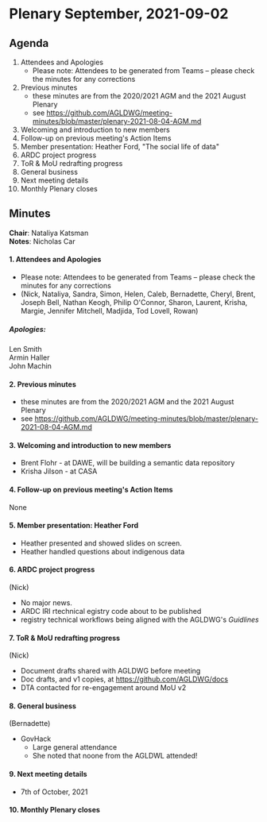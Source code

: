 # Plenary September, 2021-09-02

## Agenda

1. Attendees and Apologies
    * Please note: Attendees to be generated from Teams – please check the minutes for any corrections
2. Previous minutes
    * these minutes are from the 2020/2021 AGM and the 2021 August Plenary
    * see https://github.com/AGLDWG/meeting-minutes/blob/master/plenary-2021-08-04-AGM.md
3. Welcoming and introduction to new members
4. Follow-up on previous meeting's Action Items
5. Member presentation: Heather Ford, "The social life of data"
6. ARDC project progress
7. ToR & MoU redrafting progress
8. General business 
9. Next meeting details
10. Monthly Plenary closes

## Minutes

**Chair**: Nataliya Katsman  
**Notes**: Nicholas Car  

#### 1. Attendees and Apologies

* Please note: Attendees to be generated from Teams – please check the minutes for any corrections
* (Nick, Nataliya, Sandra, Simon, Helen, Caleb, Bernadette, Cheryl, Brent, Joseph Bell, Nathan Keogh, Philip O'Connor, Sharon, Laurent, Krisha, Margie, Jennifer Mitchell, Madjida, Tod Lovell, Rowan)

##### Apologies:  

Len Smith  
Armin Haller  
John Machin  
    
#### 2. Previous minutes

* these minutes are from the 2020/2021 AGM and the 2021 August Plenary
* see https://github.com/AGLDWG/meeting-minutes/blob/master/plenary-2021-08-04-AGM.md

#### 3. Welcoming and introduction to new members

* Brent Flohr - at DAWE, will be building a semantic data repository
* Krisha Jilson - at CASA
 
#### 4. Follow-up on previous meeting's Action Items

None

#### 5. Member presentation: Heather Ford

* Heather presented and showed slides on screen.
* Heather handled questions about indigenous data

#### 6. ARDC project progress

(Nick)  
* No major news.
* ARDC IRI rtechnical egistry code about to be published
* registry technical workflows being aligned with the AGLDWG's _Guidlines_

#### 7. ToR & MoU redrafting progress

(Nick)  
* Document drafts shared with AGLDWG before meeting
* Doc drafts, and v1 copies, at https://github.com/AGLDWG/docs
* DTA contacted for re-engagement around MoU v2

#### 8. General business 

(Bernadette)  
* GovHack
  * Large general attendance
  * She noted that noone from the AGLDWL attended!

#### 9. Next meeting details

* 7th of October, 2021

#### 10. Monthly Plenary closes
